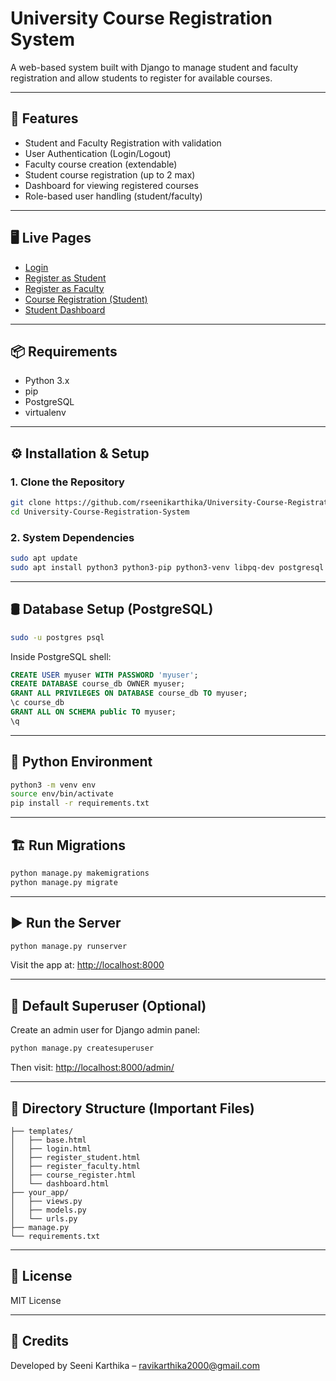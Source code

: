 # University Course Registration System

A web-based system built with Django to manage student and faculty registration and allow students to register for available courses.

---

## 🚀 Features

- Student and Faculty Registration with validation
- User Authentication (Login/Logout)
- Faculty course creation (extendable)
- Student course registration (up to 2 max)
- Dashboard for viewing registered courses
- Role-based user handling (student/faculty)

---

## 🖥️ Live Pages

- [Login](http://localhost:8000/login/)
- [Register as Student](http://localhost:8000/register_student/)
- [Register as Faculty](http://localhost:8000/register_faculty/)
- [Course Registration (Student)](http://localhost:8000/register/)
- [Student Dashboard](http://localhost:8000/dashboard/)

---

## 📦 Requirements

- Python 3.x
- pip
- PostgreSQL
- virtualenv

---

## ⚙️ Installation & Setup

### 1. Clone the Repository
```bash
git clone https://github.com/rseenikarthika/University-Course-Registration-System
cd University-Course-Registration-System
```

### 2. System Dependencies
```bash
sudo apt update
sudo apt install python3 python3-pip python3-venv libpq-dev postgresql postgresql-contrib
```

---

## 🛢️ Database Setup (PostgreSQL)

```bash
sudo -u postgres psql
```

Inside PostgreSQL shell:
```sql
CREATE USER myuser WITH PASSWORD 'myuser';
CREATE DATABASE course_db OWNER myuser;
GRANT ALL PRIVILEGES ON DATABASE course_db TO myuser;
\c course_db
GRANT ALL ON SCHEMA public TO myuser;
\q
```

---

## 🐍 Python Environment

```bash
python3 -m venv env
source env/bin/activate
pip install -r requirements.txt
```

---

## 🏗️ Run Migrations

```bash
python manage.py makemigrations
python manage.py migrate
```

---

## ▶️ Run the Server

```bash
python manage.py runserver
```

Visit the app at: [http://localhost:8000](http://localhost:8000)

---

## 👤 Default Superuser (Optional)

Create an admin user for Django admin panel:
```bash
python manage.py createsuperuser
```

Then visit: [http://localhost:8000/admin/](http://localhost:8000/admin/)

---

## 📂 Directory Structure (Important Files)

```
├── templates/
│   ├── base.html
│   ├── login.html
│   ├── register_student.html
│   ├── register_faculty.html
│   ├── course_register.html
│   └── dashboard.html
├── your_app/
│   ├── views.py
│   ├── models.py
│   └── urls.py
├── manage.py
└── requirements.txt
```

---

## 📝 License

MIT License

---

## 🙌 Credits

Developed by Seeni Karthika – ravikarthika2000@gmail.com
